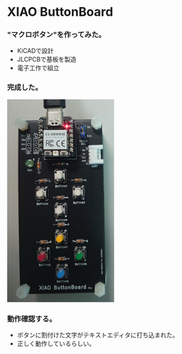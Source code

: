 # XIAO ButtonBoard

### "マクロボタン"を作ってみた。
- KiCADで設計
- JLCPCBで基板を製造
- 電子工作で組立

### 完成した。
<img src="../../images/button_board0.png" width="250px">

### 動作確認する。
- ボタンに割付けた文字がテキストエディタに打ち込まれた。
- 正しく動作しているらしい。